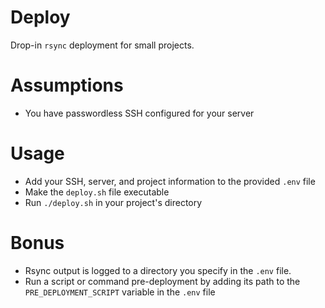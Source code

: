 # Deploy

Drop-in `rsync` deployment for small projects.

# Assumptions
- You have passwordless SSH configured for your server

# Usage 
- Add your SSH, server, and project information to the provided `.env` file
- Make the `deploy.sh` file executable
- Run `./deploy.sh` in your project's directory

# Bonus
- Rsync output is logged to a directory you specify in the `.env` file.
- Run a script or command pre-deployment by adding its path to the `PRE_DEPLOYMENT_SCRIPT` variable in the `.env` file
